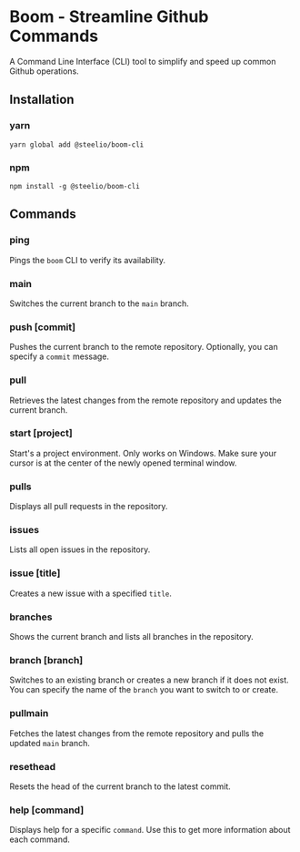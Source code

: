 # Boom - Streamline Github Commands

A Command Line Interface (CLI) tool to simplify and speed up common Github operations.

## Installation

### **yarn**

`yarn global add @steelio/boom-cli`

### **npm**

`npm install -g @steelio/boom-cli`

## Commands

### **ping**

Pings the `boom` CLI to verify its availability.

### **main**

Switches the current branch to the `main` branch.

### **push [commit]**

Pushes the current branch to the remote repository. Optionally, you can specify a `commit` message.

### **pull**

Retrieves the latest changes from the remote repository and updates the current branch.

### **start [project]**

Start's a project environment. Only works on Windows. Make sure your cursor is at the center of the newly opened terminal window.

### **pulls**

Displays all pull requests in the repository.

### **issues**

Lists all open issues in the repository.

### **issue [title]**

Creates a new issue with a specified `title`.

### **branches**

Shows the current branch and lists all branches in the repository.

### **branch [branch]**

Switches to an existing branch or creates a new branch if it does not exist. You can specify the name of the `branch` you want to switch to or create.

### **pullmain**

Fetches the latest changes from the remote repository and pulls the updated `main` branch.

### **resethead**

Resets the head of the current branch to the latest commit.

### **help [command]**

Displays help for a specific `command`. Use this to get more information about each command.
